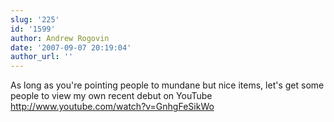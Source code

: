 ```yaml
---
slug: '225'
id: '1599'
author: Andrew Rogovin
date: '2007-09-07 20:19:04'
author_url: ''
---
```

As long as you're pointing people to mundane but nice items, let's get
some people to view my own recent debut on YouTube
http://www.youtube.com/watch?v=GnhgFeSikWo
